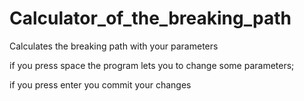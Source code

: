 # Calculator_of_the_breaking_path
Calculates the breaking path with your parameters

if you press space the program lets you to change some parameters;

if you press enter you commit your changes

